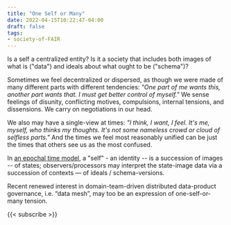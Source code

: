 ```yaml
---
title: "One Self or Many"
date: 2022-04-15T10:22:47-04:00
draft: false
tags:
- society-of-FAIR
---
```


Is a self a centralized entity? Is it a society that includes both images of what is ("data") and ideals about what ought to be ("schema")?

Sometimes we feel decentralized or dispersed, as though we were made of many different parts with different tendencies: *"One part of me wants this, another part wants that. I must get better control of myself."* We sense feelings of disunity, conflicting motives, compulsions, internal tensions, and dissensions. We carry on negotiations in our head.

We also may have a single-view at times: *"I think, I want, I feel. It's me, myself, who thinks my thoughts. It's not some nameless crowd or cloud of selfless parts."* And the times we feel most reasonably unified can be just the times that others see us as the most confused.

In [an epochal time model](https://donnywinston.com/posts/the-materials-paradigm-and-epochal-time/), a "self" - an identity -- is a succession of images -- of states; observers/processors may interpret the state-image data via a succession of contexts — of ideals / schema-versions.

Recent renewed interest in domain-team-driven distributed data-product governance, i.e. “data mesh”, may too be an expression of one-self-or-many tension.

{{< subscribe >}}